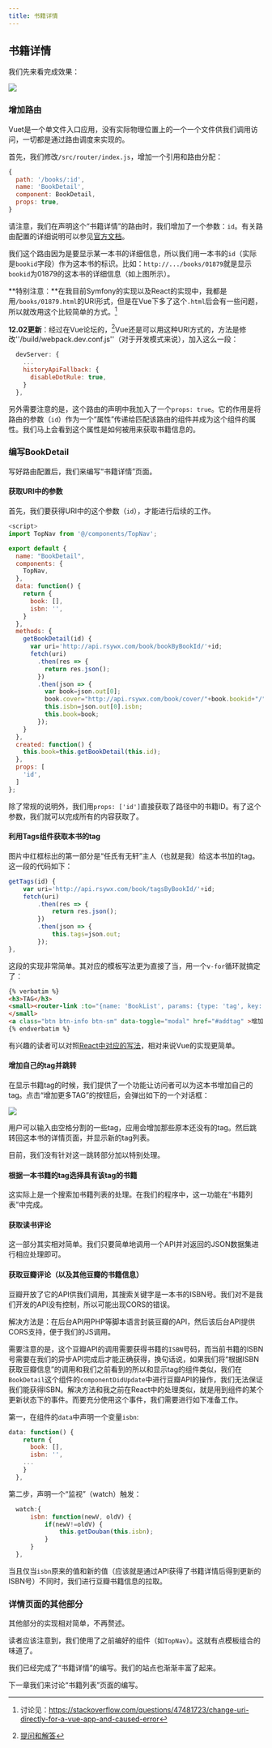 ```yaml
---
title: 书籍详情
---
```


## 书籍详情

我们先来看完成效果：

![](../../14.react/10.detail/01.png)

### 增加路由

Vuet是一个单文件入口应用，没有实际物理位置上的一个一个文件供我们调用访问，一切都是通过路由调度来实现的。

首先，我们修改`/src/router/index.js`，增加一个引用和路由分配：

```javascript
{
  path: '/books/:id',
  name: 'BookDetail',
  component: BookDetail,
  props: true,
}
```

请注意，我们在声明这个“书籍详情”的路由时，我们增加了一个参数：`id`。有关路由配置的详细说明可以参见[官方文档](https://router.vuejs.org/)。

我们这个路由因为是要显示某一本书的详细信息，所以我们用一本书的`id`（实际是`bookid`字段）作为这本书的标识。比如：`http://.../books/01879`就是显示`bookid`为01879的这本书的详细信息（如上图所示）。

**特别注意：**在我目前Symfony的实现以及React的实现中，我都是用`/books/01879.html`的URI形式，但是在Vue下多了这个`.html`后会有一些问题，所以就改用这个比较简单的方式。[^1]

[^1]: 讨论见：https://stackoverflow.com/questions/47481723/change-uri-directly-for-a-vue-app-and-caused-error

**12.02更新**：经过在Vue论坛的，[^2]Vue还是可以用这种URI方式的，方法是修改''/build/webpack.dev.conf.js''（对于开发模式来说），加入这么一段：

[^2]: [提问和解答](https://forum.vuejs.org/t/topic/22287/11)

```javascript
  devServer: {
    ...
    historyApiFallback: {
      disableDotRule: true,
    }
  },
```

另外需要注意的是，这个路由的声明中我加入了一个`props: true`。它的作用是将路由的参数（`id`）作为一个“属性”传递给匹配该路由的组件并成为这个组件的属性。我们马上会看到这个属性是如何被用来获取书籍信息的。

### 编写BookDetail

写好路由配置后，我们来编写“书籍详情”页面。

#### 获取URI中的参数

首先，我们要获得URI中的这个参数（`id`），才能进行后续的工作。

```javascript
<script>
import TopNav from '@/components/TopNav';

export default {
  name: "BookDetail",
  components: {
    TopNav,
  },
  data: function() {
    return {
      book: [],
      isbn: '',
    }
  },
  methods: {
    getBookDetail(id) {
      var uri='http://api.rsywx.com/book/bookByBookId/'+id;
      fetch(uri)
        .then(res => {
          return res.json();
        })
        .then(json => {
          var book=json.out[0];
          book.cover="http://api.rsywx.com/book/cover/"+book.bookid+"/"+book.title+"/"+book.author+"/300";
          this.isbn=json.out[0].isbn;
          this.book=book;
        });
    }
  },
  created: function() {
    this.book=this.getBookDetail(this.id);
  },
  props: [
    'id',
  ]
};
```

除了常规的说明外，我们用`props: ['id']`直接获取了路径中的书籍ID。有了这个参数，我们就可以完成所有的内容获取了。

#### 利用Tags组件获取本书的tag

图片中红框标出的第一部分是“任氏有无轩”主人（也就是我）给这本书加的tag。这一段的代码如下：

```javascript
getTags(id) {
    var uri='http://api.rsywx.com/book/tagsByBookId/'+id;
    fetch(uri)
        .then(res => {
            return res.json();
        })
        .then(json => {
            this.tags=json.out;
        }); 
},
```

这段的实现非常简单。其对应的模板写法更为直接了当，用一个`v-for`循环就搞定了：

```html
{% verbatim %}
<h3>TAG</h3>
<small><router-link :to="{name: 'BookList', params: {type: 'tag', key: tag.tag, page:'1'} }" v-for="tag in tags" :key="tag">{{tag.tag}}&nbsp;</router-link>
</small>
<a class="btn btn-info btn-sm" data-toggle="modal" href="#addtag" >增加更多TAG »</a><br/>
{% endverbatim %}
```

有兴趣的读者可以对照[React中对应的写法](../../react/detail)，相对来说Vue的实现更简单。

#### 增加自己的tag并跳转

在显示书籍tag的时候，我们提供了一个功能让访问者可以为这本书增加自己的tag。点击“增加更多TAG”的按钮后，会弹出如下的一个对话框：

![](../../14.react/10.detail/02.png)

用户可以输入由空格分割的一些tag，应用会增加那些原本还没有的tag。然后跳转回这本书的详情页面，并显示新的tag列表。

目前，我们没有针对这一跳转部分加以特别处理。

#### 根据一本书籍的tag选择具有该tag的书籍

这实际上是一个搜索加书籍列表的处理。在我们的程序中，这一功能在“书籍列表”中完成。

#### 获取读书评论

这一部分其实相对简单。我们只要简单地调用一个API并对返回的JSON数据集进行相应处理即可。

#### 获取豆瓣评论（以及其他豆瓣的书籍信息）

豆瓣开放了它的API供我们调用，其搜索关键字是一本书的ISBN号。我们对不是我们开发的API没有控制，所以可能出现CORS的错误。

解决方法是：在后台API用PHP等脚本语言封装豆瓣的API，然后该后台API提供CORS支持，便于我们的JS调用。

需要注意的是，这个豆瓣API的调用需要获得书籍的`ISBN`号码，而当前书籍的ISBN号需要在我们的异步API完成后才能正确获得，换句话说，如果我们将“根据ISBN获取豆瓣信息”的调用和我们之前看到的所以和显示tag的组件类似，我们在`BookDetail`这个组件的`componentDidUpdate`中进行豆瓣API的操作，我们无法保证我们能获得ISBN。解决方法和我之前在React中的处理类似，就是用到组件的某个更新状态下的事件。而要充分使用这个事件，我们需要进行如下准备工作。

第一，在组件的`data`中声明一个变量`isbn`:

```javascript
data: function() {
    return {
      book: [],
      isbn: '',
    ...
    }
  },
```

第二步，声明一个“监视”（watch）触发：

```javascript
  watch:{
      isbn: function(newV, oldV) {
          if(newV!=oldV) {
              this.getDouban(this.isbn);
          }
      }
  },
```

当且仅当`isbn`原来的值和新的值（应该就是通过API获得了书籍详情后得到更新的ISBN号）不同时，我们进行豆瓣书籍信息的拉取。

### 详情页面的其他部分

其他部分的实现相对简单，不再赘述。

读者应该注意到，我们使用了之前编好的组件（如`TopNav`）。这就有点模板组合的味道了。

我们已经完成了“书籍详情”的编写。我们的站点也渐渐丰富了起来。

下一章我们来讨论“书籍列表”页面的编写。
